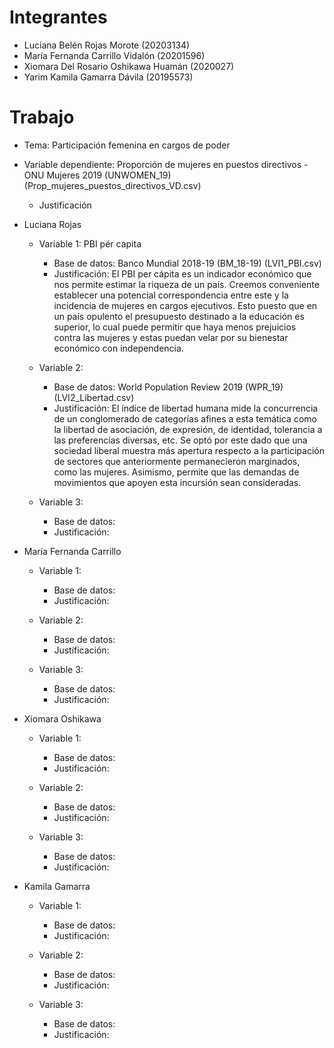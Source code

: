 # Integrantes
  - Luciana Belén Rojas Morote (20203134) 
  - María Fernanda Carrillo Vidalón (20201596)
  - Xiomara Del Rosario Oshikawa Huamán (2020027)
  - Yarim Kamila Gamarra Dávila (20195573)

# Trabajo
- Tema: Participación femenina en cargos de poder
- Variable dependiente: Proporción de mujeres en puestos directivos - ONU Mujeres 2019 (UNWOMEN_19) (Prop_mujeres_puestos_directivos_VD.csv)
    - Justificación
    
- Luciana Rojas

  - Variable 1: PBI pér capita
    - Base de datos: Banco Mundial 2018-19 (BM_18-19) (LVI1_PBI.csv)
    - Justificación: El PBI per cápita es un indicador económico que nos permite estimar la riqueza de un país. Creemos conveniente establecer una potencial correspondencia entre este y la incidencia de mujeres en cargos ejecutivos. Esto puesto que en un país opulento el presupuesto destinado a la educación es superior, lo cual puede permitir que haya menos prejuicios contra las mujeres y estas puedan velar por su bienestar económico con independencia.

  - Variable 2: 
    - Base de datos: World Population Review 2019 (WPR_19) (LVI2_Libertad.csv)
    - Justificación: El índice de libertad humana mide la concurrencia de un conglomerado de categorías afines a esta temática como la libertad de asociación, de expresión, de identidad, tolerancia a las preferencias diversas, etc. Se optó por este dado que una sociedad liberal muestra más apertura respecto a la participación de sectores que anteriormente permanecieron marginados, como las mujeres. Asimismo, permite que las demandas de movimientos que apoyen esta incursión sean consideradas.

  - Variable 3: 
    - Base de datos: 
    - Justificación: 
    
 - María Fernanda Carrillo

   - Variable 1: 
      - Base de datos: 
      - Justificación: 

   - Variable 2: 
      - Base de datos: 
      - Justificación: 

   - Variable 3: 
      - Base de datos: 
      - Justificación: 

 - Xiomara Oshikawa

   - Variable 1: 
      - Base de datos: 
      - Justificación: 

   - Variable 2: 
      - Base de datos: 
      - Justificación: 

   - Variable 3: 
      - Base de datos: 
      - Justificación: 

 - Kamila Gamarra
 
   - Variable 1: 
      - Base de datos: 
      - Justificación: 

   - Variable 2: 
      - Base de datos: 
      - Justificación: 

   - Variable 3: 
      - Base de datos: 
      - Justificación: 
